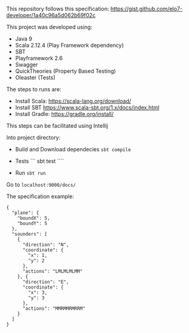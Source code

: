

This repository follows this specification: https://gist.github.com/elo7-developer/1a40c96a5d062b69f02c

This project was developed using: 

 - Java 9
 - Scala 2.12.4 (Play Framework dependency)
 - SBT
 - Playframework 2.6 
 - Swagger
 - QuickTheories (Property Based Testing)
 - Oleaster (Tests)

The steps to runs are:

 - Install Scala: https://scala-lang.org/download/
 - Install SBT https://www.scala-sbt.org/1.x/docs/index.html
 - Install Gradle: https://gradle.org/install/
 
This steps can be facilitated using Intellij

Into project directory:

  - Build and Download dependecies
  ``` sbt compile ```

  - Tests
  ``` sbt test ````

  - Run
  ``` sbt run ```

  Go to ``` localhost:9000/docs/ ```


The specification example:
```
{
  "plane": {
    "boundX": 5,
    "boundY": 5
  },
  "sounders": [
    {
      "direction": "N",
      "coordinate": {
        "x": 1,
        "y": 2
      },
      "actions": "LMLMLMLMM"
    }, {
      "direction": "E",
      "coordinate": {
        "x": 3,
        "y": 3
      },
      "actions": "MMRMMRMRRM"
    }
  ]
}
```


